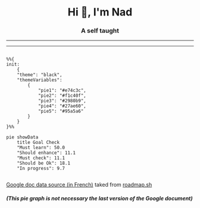 <h1 align="center">Hi 👋, I'm Nad</h1>
<h3 align="center">A self taught</h3>

---------------------
---------------------

```mermaid

%%{
init: 
    {
    "theme": "black",
    "themeVariables": 
        {   
            "pie1": "#e74c3c",
            "pie2": "#f1c40f",
            "pie3": "#2980b9",
            "pie4": "#27ae60",
            "pie5": "#95a5a6"
        }
    }
}%%

pie showData
    title Goal Check
    "Must learn": 50.0
    "Should enhance": 11.1
    "Must check": 11.1
    "Should be Ok": 18.1
    "In progress": 9.7


```
[Google doc data source (in French)](https://docs.google.com/spreadsheets/d/1j2XY_vpv0M_gYIrJ4xeTp9vO3Vr90mrW/edit?usp=sharing&ouid=117876886799053011461&rtpof=true&sd=true) taked from [roadmap.sh](https://roadmap.sh/backend) 

##### _(This pie graph is not necessary the last version of the Google document)_
